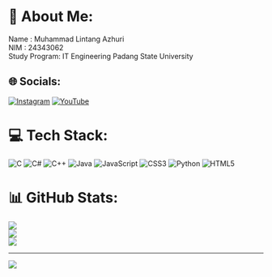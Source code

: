 # 💫 About Me:
Name : Muhammad Lintang Azhuri <br>NIM : 24343062<br>Study Program: IT Engineering Padang State University 


## 🌐 Socials:
[![Instagram](https://img.shields.io/badge/Instagram-%23E4405F.svg?logo=Instagram&logoColor=white)](https://instagram.com/muhammadlintangazhuri09 ) [![YouTube](https://img.shields.io/badge/YouTube-%23FF0000.svg?logo=YouTube&logoColor=white)](https://youtube.com/@https://youtube.com/@muhammadlintangazhuri?si=mCnEmehQ_cKKC3at) 

# 💻 Tech Stack:
![C](https://img.shields.io/badge/c-%2300599C.svg?style=for-the-badge&logo=c&logoColor=white) ![C#](https://img.shields.io/badge/c%23-%23239120.svg?style=for-the-badge&logo=csharp&logoColor=white) ![C++](https://img.shields.io/badge/c++-%2300599C.svg?style=for-the-badge&logo=c%2B%2B&logoColor=white) ![Java](https://img.shields.io/badge/java-%23ED8B00.svg?style=for-the-badge&logo=openjdk&logoColor=white) ![JavaScript](https://img.shields.io/badge/javascript-%23323330.svg?style=for-the-badge&logo=javascript&logoColor=%23F7DF1E) ![CSS3](https://img.shields.io/badge/css3-%231572B6.svg?style=for-the-badge&logo=css3&logoColor=white) ![Python](https://img.shields.io/badge/python-3670A0?style=for-the-badge&logo=python&logoColor=ffdd54) ![HTML5](https://img.shields.io/badge/html5-%23E34F26.svg?style=for-the-badge&logo=html5&logoColor=white)
# 📊 GitHub Stats:
![](https://github-readme-stats.vercel.app/api?username=MuhammadLintangAzhuri&theme=dark&hide_border=false&include_all_commits=true&count_private=true)<br/>
![](https://github-readme-streak-stats.herokuapp.com/?user=MuhammadLintangAzhuri&theme=dark&hide_border=false)<br/>
![](https://github-readme-stats.vercel.app/api/top-langs/?username=MuhammadLintangAzhuri&theme=dark&hide_border=false&include_all_commits=true&count_private=true&layout=compact)

---
[![](https://visitcount.itsvg.in/api?id=MuhammadLintangAzhuri&icon=0&color=0)](https://visitcount.itsvg.in)

<!-- Proudly created with GPRM ( https://gprm.itsvg.in ) -->
